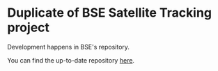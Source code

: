 # Duplicate of BSE Satellite Tracking project

Development happens in BSE's repository. 

You can find the up-to-date repository [here](https://github.com/BrownSpaceEngineering/sat_tracking). 
